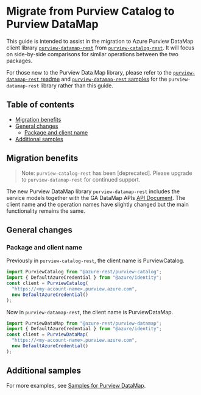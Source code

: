 # Migrate from Purview Catalog to Purview DataMap

This guide is intended to assist in the migration to Azure Purview DataMap client library [`purview-datamap-rest`](https://www.npmjs.com/package/@azure-rest/purview-datamap) from [`purview-catalog-rest`](https://www.npmjs.com/package/@azure-rest/purview-catalog). It will focus on side-by-side comparisons for similar operations between the two packages.

For those new to the Purview Data Map library, please refer to the [`purview-datamap-rest` readme](https://github.com/Azure/azure-sdk-for-js/blob/main/sdk/purview/purview-datamap-rest/README.md) and [`purview-datamap-rest` samples](https://github.com/Azure/azure-sdk-for-js/tree/main/sdk/purview/purview-datamap-rest/samples/v1-beta) for the `purview-datamap-rest` library rather than this guide.

## Table of contents

- [Migration benefits](#migration-benefits)
- [General changes](#general-changes)
  - [Package and client name](#package-and-client-name)
- [Additional samples](#additional-samples)

## Migration benefits

> Note: `purview-catalog-rest` has been [deprecated]. Please upgrade to `purview-datamap-rest` for continued support.


The new Purview DataMap library `purview-datamap-rest` includes the service models together with the GA DataMap APIs [API Document](https://learn.microsoft.com/rest/api/purview/datamapdataplane/operation-groups?view=rest-purview-datamapdataplane-2023-09-01). The client name and the operation names have slightly changed but the main functionality remains the same.

## General changes

### Package and client name

Previously in `purview-catalog-rest`, the client name is PurviewCatalog.

```js
import PurviewCatalog from "@azure-rest/purview-catalog";
import { DefaultAzureCredential } from "@azure/identity";
const client = PurviewCatalog(
  "https://<my-account-name>.purview.azure.com",
  new DefaultAzureCredential()
);
```

Now in `purview-datamap-rest`, the client name is PurviewDataMap.

```js
import PurviewDataMap from "@azure-rest/purview-datamap";
import { DefaultAzureCredential } from "@azure/identity";
const client = PurviewDataMap(
  "https://<my-account-name>.purview.azure.com",
  new DefaultAzureCredential()
);
```

## Additional samples

For more examples, see [Samples for Purview DataMap](https://github.com/Azure/azure-sdk-for-js/tree/main/sdk/purview/purview-datamap-rest#examples).